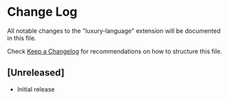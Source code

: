 # Change Log

All notable changes to the "luxury-language" extension will be documented in this file.

Check [Keep a Changelog](http://keepachangelog.com/) for recommendations on how to structure this file.

## [Unreleased]

- Initial release